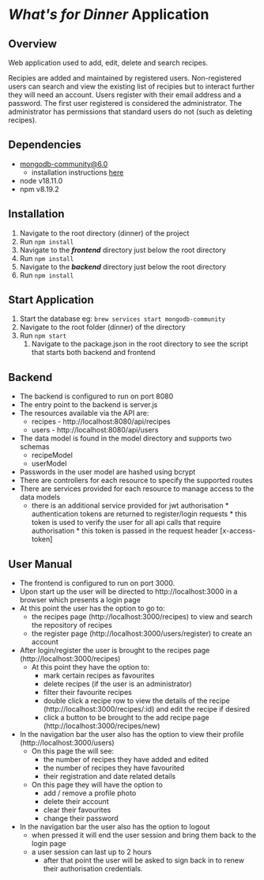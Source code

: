 # *What's for Dinner* Application #  
## Overview ## 
Web application used to add, edit, delete and search recipes.

Recipies are added and maintained by registered users. 
Non-registered users can search and view the existing list of recipies but to interact further they will need an account.
Users register with their email address and a password. The first user registered is considered the administrator.
The administrator has permissions that standard users do not (such as deleting recipes).

## Dependencies ## 
* mongodb-community@6.0
  * installation instructions [here](https://www.mongodb.com/docs/manual/administration/install-community/)
* node v18.11.0
* npm v8.19.2

## Installation ##
1. Navigate to the root directory (dinner) of the project
1. Run `npm install` 
1. Navigate to the ***frontend*** directory just below the root directory 
1. Run `npm install`
1. Navigate to the ***backend*** directory just below the root directory 
1. Run `npm install`

## Start Application ##
1. Start the database eg: `brew services start mongodb-community`
1. Navigate to the root folder (dinner) of the directory
1. Run `npm start`
    1. Navigate to the package.json in the root directory to see the script that starts both backend and frontend

## Backend ##  
* The backend is configured to run on port 8080
* The entry point to the backend is server.js
* The resources available via the API are:
     * recipes - http://localhost:8080/api/recipes
     * users - http://localhost:8080/api/users
* The data model is found in the model directory and supports two schemas
     * recipeModel
     * userModel
* Passwords in the user model are hashed using bcrypt
* There are controllers for each resource to specify the supported routes
* There are services provided for each resource to manage access to the data models
     * there is an additional service provided for jwt authorisation
           * authentication tokens are returned to register/login requests
           * this token is used to verify the user for all api calls that require authorisation
           * this token is passed in the request header [x-access-token]

## User Manual ##  
* The frontend is configured to run on port 3000.
* Upon start up the user will be directed to http://localhost:3000 in a browser which presents a login page
* At this point the user has the option to go to: 
    * the recipes page (http://localhost:3000/recipes) to view and search the repository of recipes
    * the register page (http://localhost:3000/users/register) to create an account 
* After login/register the user is brought to the recipes page (http://localhost:3000/recipes) 
    * At this point they have the option to:
        * mark certain recipes as favourites
        * delete recipes (if the user is an administrator)
        * filter their favourite recipes
        * double click a recipe row to view the details of the recipe (http://localhost:3000/recipes/:id) and edit the recipe if desired
        * click a button to be brought to the add recipe page (http://localhost:3000/recipes/new)
* In the navigation bar the user also has the option to view their profile (http://localhost:3000/users)
    * On this page the will see:
        * the number of recipes they have added and edited
        * the number of recipes they have favourited
        * their registration and date related details
    * On this page they will have the option to
        * add / remove a profile photo
        * delete their account
        * clear their favourites
        * change their password
* In the navigation bar the user also has the option to logout
    * when pressed it will end the user session and bring them back to the login page
    * a user session can last up to 2 hours
         * after that point the user will be asked to sign back in to renew their authorisation credentials.  
